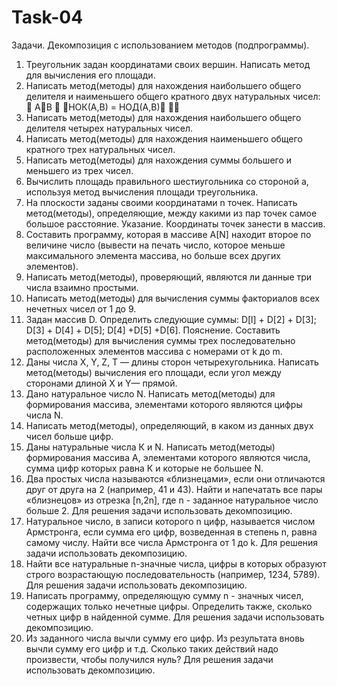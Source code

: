 # Task-04

Задачи. Декомпозиция с использованием методов (подпрограммы).
1. Треугольник задан координатами своих вершин. Написать метод для вычисления его площади.
2. Написать метод(методы) для нахождения наибольшего общего делителя и наименьшего общего кратного двух натуральных чисел:
 АВ  НОК(А,В) = НОД(А,В)
 
3. Написать метод(методы) для нахождения наибольшего общего делителя четырех натуральных чисел.
4. Написать метод(методы) для нахождения наименьшего общего кратного трех натуральных чисел.
5. Написать метод(методы) для нахождения суммы большего и меньшего из трех чисел.
6. Вычислить площадь правильного шестиугольника со стороной а, используя метод вычисления площади треугольника.
7. На плоскости заданы своими координатами n точек. Написать метод(методы), определяющие, между какими из пар точек самое большое расстояние. Указание. Координаты точек занести в массив.
8. Составить программу, которая в массиве A[N] находит второе по величине число (вывести на печать число, которое меньше максимального элемента массива, но больше всех других элементов).
9. Написать метод(методы), проверяющий, являются ли данные три числа взаимно простыми.
10. Написать метод(методы) для вычисления суммы факториалов всех нечетных чисел от 1 до 9.
11. Задан массив D. Определить следующие суммы: D[l] + D[2] + D[3]; D[3] + D[4] + D[5]; D[4] +D[5] +D[6]. Пояснение. Составить метод(методы) для вычисления суммы трех последовательно расположенных элементов массива с номерами от k до m.
12. Даны числа X, Y, Z, Т — длины сторон четырехугольника. Написать метод(методы) вычисления его площади, если угол между сторонами длиной X и Y— прямой.
13. Дано натуральное число N. Написать метод(методы) для формирования массива, элементами которого являются цифры числа N.
14. Написать метод(методы), определяющий, в каком из данных двух чисел больше цифр.
15. Даны натуральные числа К и N. Написать метод(методы) формирования массива А, элементами которого являются числа, сумма цифр которых равна К и которые не большее N.
16. Два простых числа называются «близнецами», если они отличаются друг от друга на 2 (например, 41 и 43). Найти и напечатать все пары «близнецов» из отрезка [n,2n], где n - заданное натуральное число больше 2. Для решения задачи использовать декомпозицию.
17. Натуральное число, в записи которого n цифр, называется числом Армстронга, если сумма его цифр, возведенная в степень n, равна самому числу. Найти все числа Армстронга от 1 до k. Для решения задачи использовать декомпозицию.
18. Найти все натуральные n-значные числа, цифры в которых образуют строго возрастающую последовательность (например, 1234, 5789). Для решения задачи использовать декомпозицию.
19. Написать программу, определяющую сумму n - значных чисел, содержащих только нечетные цифры. Определить также, сколько четных цифр в найденной сумме. Для решения задачи использовать декомпозицию.
20. Из заданного числа вычли сумму его цифр. Из результата вновь вычли сумму его цифр и т.д. Сколько таких действий надо произвести, чтобы получился нуль? Для решения задачи использовать декомпозицию.
         
